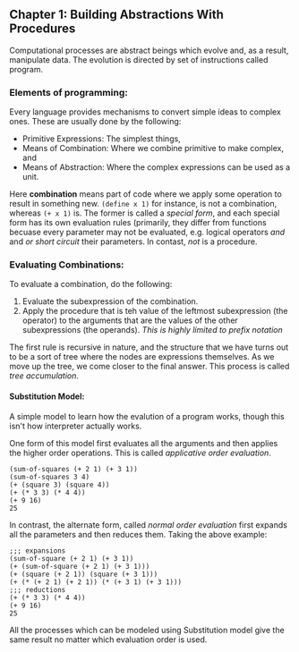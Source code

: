 ## Chapter 1: Building Abstractions With Procedures ##


Computational processes are abstract beings which evolve and, as a result,
manipulate data. The evolution is directed by set of instructions called
program.


### Elements of programming: ###

Every language provides mechanisms to convert simple ideas to complex ones.
These are usually done by the following:

* Primitive Expressions: The simplest things,
* Means of Combination: Where we combine primitive to make complex, and
* Means of Abstraction: Where the complex expressions can be used as a unit.

Here __combination__ means part of code where we apply some operation to result
in something new. `(define x 1)` for instance, is not a combination, whereas
`(+ x 1)` is. The former is called a _special form_, and each special form
has its own evaluation rules (primarily, they differ from functions becuase
every parameter may not be evaluated, e.g. logical operators _and_ and _or_
_short circuit_ their parameters. In contast, _not_ is a procedure.



### Evaluating Combinations: ###
To evaluate a combination, do the following:
1. Evaluate the subexpression of the combination.
2. Apply the procedure that is teh value of the leftmost subexpression (the
operator) to the arguments that are the values of the other subexpressions (the
operands). _This is highly limited to prefix notation_

The first rule is recursive in nature, and the structure that we have turns out
to be a sort of tree where the nodes are expressions themselves. As we move up
the tree, we come closer to the final answer. This process is called
_tree accumulation_.



#### Substitution Model:  ####

A simple model to learn how the evalution of a program works, though this isn't
how interpreter actually works.

One form of this model first evaluates all the arguments and then applies the
higher order operations. This is called _applicative order evaluation_.

	(sum-of-squares (+ 2 1) (+ 3 1))
	(sum-of-squares 3 4)
	(+ (square 3) (square 4))
	(+ (* 3 3) (* 4 4))
	(+ 9 16)
	25

In contrast, the alternate form, called _normal order evaluation_ first expands
all the parameters and then reduces them. Taking the above example:

	;;; expansions
	(sum-of-square (+ 2 1) (+ 3 1))
	(+ (sum-of-square (+ 2 1) (+ 3 1)))
	(+ (square (+ 2 1)) (square (+ 3 1)))
	(+ (* (+ 2 1) (+ 2 1)) (* (+ 3 1) (+ 3 1)))
	;;; reductions
	(+ (* 3 3) (* 4 4))
	(+ 9 16)
	25

All the processes which can be modeled using Substitution model give the same
result no matter which evaluation order is used. 
